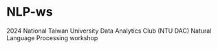 # NLP-ws
2024 National Taiwan University Data Analytics Club (NTU DAC) Natural Language Processing workshop
